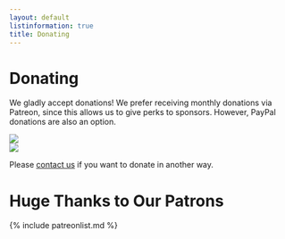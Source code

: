 ```yaml
---
layout: default
listinformation: true
title: Donating
---
```


Donating
========

We gladly accept donations!
We prefer receiving monthly donations via Patreon, since this allows us to give perks to sponsors.
However, PayPal donations are also an option.

<div class="donations-container">

<a href="https://www.patreon.com/join/StevenVanAcker">
<div class="donation patreon">
<img src="img/patreon.png">
</div>
</a>

<a href="https://paypal.me/overthewire">
<div class="donation paypal">
<img src="img/paypal.png">
</div>
</a>

</div>

Please [contact us] if you want to donate in another way.


Huge Thanks to Our Patrons
==========================

{% include patreonlist.md %}

[contact us]: information/chat.html

